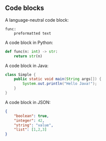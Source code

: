 <!-- confluence-page-id: 00000000000 -->

## Code blocks

A language-neutral code block:

```
func:
    preformatted text
```

A code block in Python:

```python
def func(n: int) -> str:
    return str(n)
```

A code block in Java:

```java
class Simple {
    public static void main(String args[]) {
        System.out.println("Hello Java!");
    }
}
```

A code block in JSON:

```json
{
    "boolean": true,
    "integer": 42,
    "string": "value",
    "list": [1,2,3]
}
```
